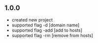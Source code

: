 ## 1.0.0
- created new project
- supported flag -d [domain name]
- supported flag -add [add to hosts]
- supported flag -rm [remove from hosts]